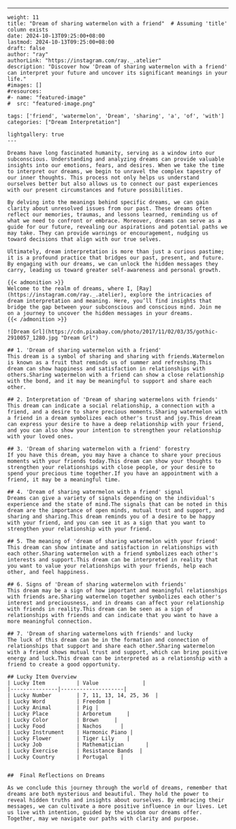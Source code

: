 ---
    weight: 11
    title: "Dream of sharing watermelon with a friend"  # Assuming 'title' column exists
    date: 2024-10-13T09:25:00+08:00
    lastmod: 2024-10-13T09:25:00+08:00
    draft: false
    author: "ray"
    authorLink: "https://instagram.com/ray._.atelier"
    description: "Discover how 'Dream of sharing watermelon with a friend' can interpret your future and uncover its significant meanings in your life."
    #images: []
    #resources:
    #- name: "featured-image"
    #  src: "featured-image.png"
    
    tags: ['friend', 'watermelon', 'Dream', 'sharing', 'a', 'of', 'with']
    categories: ["Dream Interpretation"]
    
    lightgallery: true
    ---
    
    Dreams have long fascinated humanity, serving as a window into our subconscious. Understanding and analyzing dreams can provide valuable insights into our emotions, fears, and desires. When we take the time to interpret our dreams, we begin to unravel the complex tapestry of our inner thoughts. This process not only helps us understand ourselves better but also allows us to connect our past experiences with our present circumstances and future possibilities.
    
    By delving into the meanings behind specific dreams, we can gain clarity about unresolved issues from our past. These dreams often reflect our memories, traumas, and lessons learned, reminding us of what we need to confront or embrace. Moreover, dreams can serve as a guide for our future, revealing our aspirations and potential paths we may take. They can provide warnings or encouragement, nudging us toward decisions that align with our true selves.
    
    Ultimately, dream interpretation is more than just a curious pastime; it is a profound practice that bridges our past, present, and future. By engaging with our dreams, we can unlock the hidden messages they carry, leading us toward greater self-awareness and personal growth.
    
    {{< admonition >}}
    Welcome to the realm of dreams, where I, [Ray](https://instagram.com/ray._.atelier), explore the intricacies of dream interpretation and meaning. Here, you’ll find insights that bridge the gap between your subconscious and conscious mind. Join me on a journey to uncover the hidden messages in your dreams.
    {{< /admonition >}}
    
    ![Dream Grl](https://cdn.pixabay.com/photo/2017/11/02/03/35/gothic-2910057_1280.jpg "Dream Grl")
    
    ## 1. 'Dream of sharing watermelon with a friend'
    This dream is a symbol of sharing and sharing with friends.Watermelon is known as a fruit that reminds us of summer and refreshing.This dream can show happiness and satisfaction in relationships with others.Sharing watermelon with a friend can show a close relationship with the bond, and it may be meaningful to support and share each other.
    
    ## 2. Interpretation of 'Dream of sharing watermelons with friends'
    This dream can indicate a social relationship, a connection with a friend, and a desire to share precious moments.Sharing watermelon with a friend in a dream symbolizes each other's trust and joy.This dream can express your desire to have a deep relationship with your friend, and you can also show your intention to strengthen your relationship with your loved ones.
    
    ## 3. 'Dream of sharing watermelon with a friend' forestry
    If you have this dream, you may have a chance to share your precious moments with your friends today.This dream can show your thoughts to strengthen your relationships with close people, or your desire to spend your precious time together.If you have an appointment with a friend, it may be a meaningful time.
    
    ## 4. 'Dream of sharing watermelon with a friend' signal
    Dreams can give a variety of signals depending on the individual's experience and the state of mind.The signals that can be noted in this dream are the importance of open minds, mutual trust and support, and sharing and sharing.This dream reminds you of a desire to be happy with your friend, and you can see it as a sign that you want to strengthen your relationship with your friend.
    
    ## 5. The meaning of 'dream of sharing watermelon with your friend'
    This dream can show intimate and satisfaction in relationships with each other.Sharing watermelon with a friend symbolizes each other's interests and support.This dream can be interpreted in reality that you want to value your relationships with your friends, help each other, and feel happiness.
    
    ## 6. Signs of 'Dream of sharing watermelon with friends'
    This dream may be a sign of how important and meaningful relationships with friends are.Sharing watermelon together symbolizes each other's interest and preciousness, and in dreams can affect your relationship with friends in reality.This dream can be seen as a sign of relationships with friends and can indicate that you want to have a more meaningful connection.
    
    ## 7. 'Dream of sharing watermelons with friends' and lucky
    The luck of this dream can be in the formation and connection of relationships that support and share each other.Sharing watermelon with a friend shows mutual trust and support, which can bring positive energy and luck.This dream can be interpreted as a relationship with a friend to create a good opportunity.
    
    ## Lucky Item Overview
    | Lucky Item          | Value              |
    |---------------|--------------------|
    | Lucky Number        | 7, 11, 13, 14, 25, 36  |
    | Lucky Word          | Freedom |
    | Lucky Animal        | Pig |
    | Lucky Place         | Arboretum     |
    | Lucky Color         | Brown     |
    | Lucky Food          | Nachos      |
    | Lucky Instrument    | Harmonic Piano |
    | Lucky Flower        | Tiger Lily    |
    | Lucky Job           | Mathematician       |
    | Lucky Exercise      | Resistance Bands  |
    | Lucky Country       | Portugal    |
    
    
    ##  Final Reflections on Dreams
    
    As we conclude this journey through the world of dreams, remember that dreams are both mysterious and beautiful. They hold the power to reveal hidden truths and insights about ourselves. By embracing their messages, we can cultivate a more positive influence in our lives. Let us live with intention, guided by the wisdom our dreams offer. Together, may we navigate our paths with clarity and purpose.
    